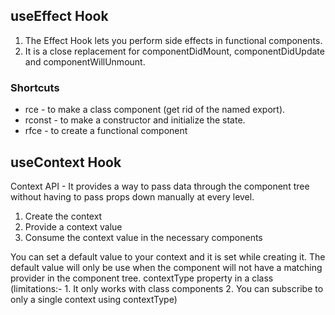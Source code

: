 ## useEffect Hook
1. The Effect Hook lets you perform side effects in functional components.
2. It is a close replacement for componentDidMount, componentDidUpdate and componentWillUnmount.

### Shortcuts
- rce - to make a class component (get rid of the named export).
- rconst - to make a constructor and initialize the state.
- rfce - to create a functional component

## useContext Hook
Context API - It provides a way to pass data through the component tree without having to pass props down manually at every level.

1. Create the context
2. Provide a context value
3. Consume the context value in the necessary components

You can set a default value to your context and it is set while creating it. The default value will only be use when the component will not have a matching provider in the component tree.
contextType property in a class (limitations:- 1. It only works with class components 2. You can subscribe to only a single context using contextType)